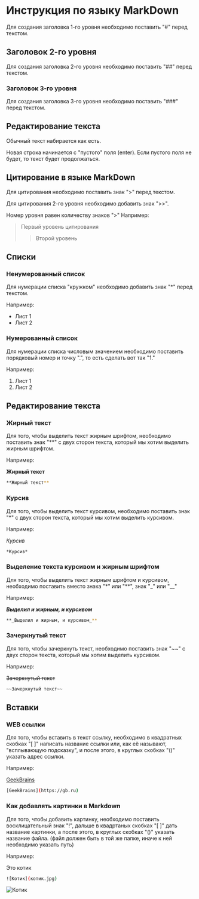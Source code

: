 # Инструкция по языку MarkDown
Для создания заголовка 1-го уровня необходимо поставить "#" перед текстом.

## Заголовок 2-го уровня
Для создания заголовка 2-го уровня необходимо поставить "##" перед текстом.

### Заголовок 3-го уровня
Для создания заголовка 3-го уровня необходимо поставить "###" перед текстом.

## Редактирование текста 
Обычный текст набирается как есть. 

Новая строка начинается с "пустого" поля (enter). 
Если пустого поля не будет, то текст будет продолжаться. 

## Цитирование в языке MarkDown
Для цитирования необходимо поставить знак ">" перед текстом. 

Для цитирования 2-го уровня необходимо добавить знак ">>".  

Номер уровня равен количеству знаков ">"
Например: 
>Первый уровень цитирования 
>>Второй уровень

## Списки 
### Ненумерованный список 
Для нумерации списка "кружком" необходимо добавить знак "*" перед текстом.

Например:
* Лист 1
* Лист 2

### Нумерованный список
Для нумерации списка числовым значением необходимо поставить порядковый номер и точку ".", то есть сделать вот так "1."

Например:
1. Лист 1
2. Лист 2

## Редактирование текста
### Жирный текст 
Для того, чтобы выделить текст жирным шрифтом, необходимо поставить знак "**" с двух сторон текста, который мы хотим выделить жирным шрифтом.

Например:

**Жирный текст** 
```sh 
**Жирный текст** 
```
 
### Курсив 
Для того, чтобы выделить текст курсивом, необходимо поставить знак "*" с двух сторон текста, который мы хотим выделить курсивом.

Например:

*Курсив* 
```sh 
*Курсив* 
```

### Выделение текста курсивом и жирным шрифтом
Для того, чтобы выделить текст жирным шрифтом и курсивом, необходимо поставить вместо знака "*" или "**", знак "_" или "__"

Например:

**_Выделил и жирным, и курсивом_**
```sh 
**_Выделил и жирным, и курсивом_** 
```

### Зачеркнутый текст
Для того, чтобы зачеркнуть текст, необходимо поставить знак "~~" с двух сторон текста, который мы хотим выделить курсивом.

Например:

~~Зачеркнутый текст~~ 
```sh 
~~Зачеркнутый текст~~
```

## Вставки
### WEB ссылки 
Для того, чтобы вставить в текст ссылку, необходимо в квадратных скобках "[ ]" написать название ссылки или, как её называют, "всплывающую подсказку", и после этого, в круглых скобках "()" указать адрес ссылки.

Например:

[GeekBrains](https://gb.ru)
```sh 
[GeekBrains](https://gb.ru)
```

### Как добавлять картинки в Markdown
Для того, чтобы добавить картинку, необходимо поставить восклицательный знак "!", дальше в квадртаных скобках "[ ]" дать название картинки, а после этого, в круглых скобках "()" указать название файла. (файл должен быть в той же папке, иначе к ней необходимо указать путь)

Например:

Это котик
```sh 
![Котик](котик.jpg)
```
![Котик](котик.jpg)


